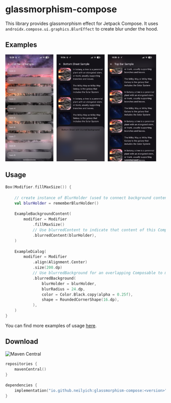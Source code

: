 # glassmorphism-compose
This library provides glassmorphism effect for Jetpack Compose. It uses `androidx.compose.ui.graphics.BlurEffect` to create blur under the hood.

## Examples
<div style="display: flex; gap: 10px;">
    <img src="screenshots/list_items.png" alt="List Items" width="30%">
    <img src="screenshots/bottom_sheet.png" alt="Bottom Sheet" width="30%">
    <img src="screenshots/top_bar.png" alt="Top Bar" width="30%">
</div>

## Usage
```kotlin
Box(Modifier.fillMaxSize()) {

    // create instance of BlurHolder (used to connect background content with overlapping content)
    val blurHolder = rememberBlurHolder()

    ExampleBackgroundContent(
        modifier = Modifier
            .fillMaxSize()
            // Use blurredContent to indicate that content of this Composable must be blurred where it is overlapped
            .blurredContent(blurHolder),
    )

    ExampleDialog(
        modifier = Modifier
            .align(Alignment.Center)
            .size(200.dp)
            // Use blurredBackground for an overlapping Composable to make its background blurred
            .blurredBackground(
                blurHolder = blurHolder,
                blurRadius = 24.dp,
                color = Color.Black.copy(alpha = 0.25f),
                shape = RoundedCornerShape(16.dp),
            ),
    )
}
```

You can find more examples of usage [here](samples/src/commonMain/kotlin/io/github/neilyich/glassmorphism/samples).

## Download

![Maven Central](https://img.shields.io/maven-central/v/io.github.neilyich/glassmorphism-compose)

```kotlin
repositories {
    mavenCentral()
}

dependencies {
    implementation("io.github.neilyich:glassmorphism-compose:<version>")
}
```
